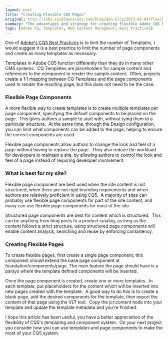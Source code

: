 ```yaml
---
layout: post
title: "Creating Flexible CQ5 Pages"
original: http://labs.sixdimensions.com/blog/dan-klco/2013-02-04/flexible-cq5-pages
summary: "The advantages and strategy for creating flexible Adobe CQ5 Page Templates"
tags: [Adobe CQ, Templates, Web Content Managment, Best Practices]
---
```


One of [Adobe's CQ5 Best Practices][1] is to limit the number of Templates, I would suggest it is a best practice to limit the number of page components and create as many templates as necessary.

Templates in Adobe CQ5 function differently than they do in many other CMS systems.&nbsp; CQ Templates are placeholders for sample content and references to the component to render the sample content.&nbsp; Often, projects create a 1:1 mapping between CQ Templates and the page components used to render the resulting page, but this does not need to be the case.

### Flexible Page Components

A more flexible way to create templates is to create multiple templates per page component, specifying the default components to be placed on the page.&nbsp; This gives authors a sample to start with, without tying them to a particular structure.&nbsp; At the same time, through the Design configuration, you can limit what components can be added to the page, helping to ensure the correct components are used.

Flexible page components allow authors to change the look and feel of a page without having to replace the page.&nbsp; They also reduce the workload for developers to maintain a site, by allowing authors to control the look and feel of a page instead of requiring developer involvement.

### What is best for my site?

Flexible page component are best used when the site content is not structured, when there are not rigid branding requirements and when authors are relatively proficient in using CQ5.&nbsp; A majority of sites can probably use flexible page components for part of the site content, and many can use flexible page components for most of the site.

Structured page components are best for content which is structured.&nbsp; This can be anything from blog posts to a product catalog, as long as the content follows a strict structure, using structured page components will enable content analysis, searching and reuse by enforcing consistency.

### Creating Flexible Pages

To create flexible pages, first create a single page component, this component should extend the base page component at foundation/components/page. The main feature the page should have is a parsys where the template defined components will be inserted.

Once the page component is created, create one or more templates.&nbsp; In each template, put placeholders for the content which will be inserted into new pages created with the template.&nbsp; A good way to do this is to create a blank page, add the desired components for the template, then export the content of that page using the VLT tool.&nbsp; Copy the jcr:content node into your template and update the template metadata and you're finished.

I hope this article has been useful, you have a better appreciation of the flexibility of CQ5's templating and component system.&nbsp; On your next project you consider how you can use templates and page components to make the most of your CQ5 system.

 [1]: http://dev.day.com/docs/en/cq/current/developing/developing_guidelines_bestpractices.html#Guidelines%20for%20Using%20Templates%20and%20Components  